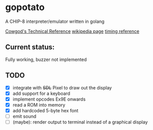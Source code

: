 # gopotato
A CHIP-8 interpreter/emulator written in golang

[Cowgod's Technical Reference](http://devernay.free.fr/hacks/chip8/C8TECH10.HTM)
[wikipedia page](https://en.wikipedia.org/wiki/CHIP-8)
[timing reference](https://jackson-s.me/2019/07/13/Chip-8-Instruction-Scheduling-and-Frequency.html)

## Current status:
Fully working, buzzer not implemented

## TODO
 - [X] integrate with ~~SDL~~ Pixel to draw out the display
 - [X] add support for a keyboard
 - [X] implement opcodes Ex9E onwards
 - [X] read a ROM into memory
 - [X] add hardcoded 5-byte hex font
 - [ ] emit sound
 - [ ] (maybe): render output to terminal instead of a graphical display